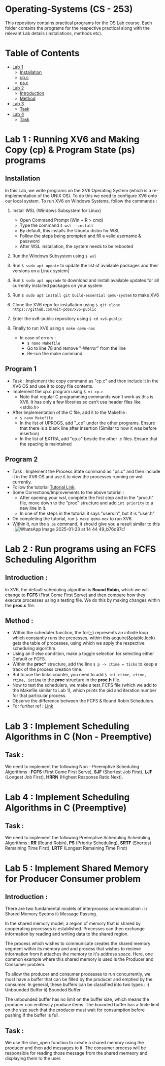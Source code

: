 # Operating-Systems (CS - 253)<br>
This repository contains practical programs for the OS Lab course. Each folder contains the programs for the respective practical along with the relevant Lab details (installations, methods etc).

# Table of Contents 
- [Lab 1](https://github.com/hydro-7/Operating-Systems/blob/main/README.md#lab-1--running-xv6-and-making-copy-cp--program-state-ps-programs)
  - [Installation](https://github.com/hydro-7/Operating-Systems/blob/main/README.md#installation)
  - [cp.c](https://github.com/hydro-7/Operating-Systems/blob/main/README.md#program-1)
  - [ps.c]()
- [Lab 2](https://github.com/hydro-7/Operating-Systems?tab=readme-ov-file#lab-2--run-programs-using-an-fcfs-scheduling-algorithm)
  - [Introduction](https://github.com/hydro-7/Operating-Systems?tab=readme-ov-file#introduction-)
  - [Method](https://github.com/hydro-7/Operating-Systems?tab=readme-ov-file#method-)
- [Lab 3](https://github.com/hydro-7/Operating-Systems/blob/main/README.md#lab-3--implement-scheduling-algorithms-in-c)
  - [Task](https://github.com/hydro-7/Operating-Systems?tab=readme-ov-file#task-)
- [Lab 4](https://github.com/hydro-7/Operating-Systems/blob/main/README.md#lab-4--implement-scheduling-algorithms-in-c-preemptive)
  - [Task](https://github.com/hydro-7/Operating-Systems/blob/main/README.md#task--1)


# Lab 1 : Running XV6 and Making Copy (cp) & Program State (ps) programs

## Installation
In this Lab, we write programs on the XV6 Operating System (which is a re-implementation of the UNIX OS). To do this we need to configure XV6 onto our local system. To run XV6 on Windows Systems, follow the commands :
  1) Install WSL (Windows Subsystem for Linux)
      - Open Command Prompt (Win + R > cmd)
      - Type the command ```$ wsl --install```
      - By default, this installs the Ubuntu distro for WSL
      - Follow the steps being prompted and fill a valid username & password
      - After WSL installation, the system needs to be rebooted
        
  2) Run the Windows Subsystem using ```$ wsl```

  3) Run ```$ sudo apt update``` to update the list of available packages and their versions on a Linux system|

  4) Run ```$ sudo apt upgrade``` to download and install available updates for all currently installed packages on your system

  5) Run ```$ sudo apt install git build-essential qemu-system``` to make XV6

  6) Clone the XV6 repo for installation using ```$ git clone https://github.com/mit-pdos/xv6-public```

  7) Enter the xv6-public repository using ```$ cd xv6-public```

  8) Finally to run XV6 using ```$ make qemu-nox```
     - In case of errors :
       - ```$ nano Makefile```
       - Go to line 78 and remove "-Werror" from the line
       - Re-run the make command

## Program 1
- Task : Implement the copy command as "cp.c" and then include it in the XV6 OS and use it to copy file contents.
- Implement the cp.c program using ```$ vi cp.c```
  - Note that regular C programming commands won't work as this is XV6. It has only a few libraries so can't use header files like <stdio.h>
- After implementation of the C file, add it to the Makefile :
  - ```$ nano Makefile```
  - In the list of UPROGS, add "_cp\" under the other programs. Ensure that there is a blank line after insertion (Similar to how it was before insertion)
  - In the list of EXTRA, add "cp.c" beside the other .c files. Ensure that the spacing is maintained

 ## Program 2
- Task : Implement the Process State command as "ps.c" and then include it in the XV6 OS and use it to view the processes running on wsl currently.
- Follow the tutorial [Tutorial Link](https://medium.com/@harshalshree03/xv6-implementing-ps-nice-system-calls-and-priority-scheduling-b12fa10494e4).
- Some Corrections/Improvements to the above tutorial :
  - After opening your wsl, complete the first step and in the "proc.h" file, move down to the "proc" structure and add ```int priority``` to a new line in it.
  - In one of the steps in the tutorial it says "users.h", but it is "user.h"
- On completing the tutorial, run ```$ make qemu-nox``` to run XV6.
- Within it, run the ```$ ps``` command, it should give you a result similar to this :
  ![WhatsApp Image 2025-01-23 at 14 44 49_b76d97c1](https://github.com/user-attachments/assets/884c86c6-56ac-479f-bac9-3203ba23ce38)



# Lab 2 : Run programs using an FCFS Scheduling Algorithm 

## Introduction :
In XV6, the default scheduling algorithm is **Round Robin**, which we will change to **FCFS** (First Come First Serve) and then compare how they execute processes using a testing file. We do this by making changes within the **proc.c** file.

## Method :
- Within the scheduler function, the for(;;) represents an infinite loop which constantly runs the prcoesses, within this acquire(&ptable.lock) gets the table of processes, using which we apply the respective scheduling algorithm.
- Using an if else condition, make a toggle selection for selecting either Default or FCFS.
- Within the **proc\*** structure, add the line ```$ p -> ctime = ticks``` to keep a track of the process creation time.
- But to use the ticks counter, you need to add ```$ int ctime, etime, rtime, iotime``` to the **proc** structure in the **proc.h** file.
- Now to test the schedulers, we make a test_FCFS file (which we add to the Makefile similar to Lab 1), which prints the pid and iteration number for that particular process.
- Observe the difference between the FCFS & Round Robin Schedulers.
- For further ref : [Link](https://github.com/Akshat-Goyal/Customized-xv6-OS/blob/master/xv6/proc.c)


# Lab 3 : Implement Scheduling Algorithms in C (Non - Preemptive)

## Task : 
We need to implement the following Non - Preemptive Scheduling Algorithms : **FCFS** (First Come First Serve), **SJF** (Shortest Job First), **LJF** (Longest Job First), **HRRN** (Highest Response Ratio Next).

# Lab 4 : Implement Scheduling Algorithms in C (Preemptive)

## Task : 
We need to implement the following Preemptive Scheduling Scheduling Algorithms : **RR** (Round Robin), **PS** (Priority Scheduling), **SRTF** (Shortest Remaining Time First), **LRTF** (Longest Remaining Time First)

# Lab 5 : Implement Shared Memory for Producer Consumer problem 

## Introduction : 
There are two fundamental models of interprocess communication : i) Shared Memory Syetms ii) Message Passing. 

In the shared memory model, a region of memory that is shared by cooperating processes is established. Processes can then exchange information by reading and writing data to the shared region.

The process which wishes to communicate creates the shared memory segment within its memory and and process that wishes to recieve information from it attaches the memory to it's address space. Here, one common example where this shared memory is used is the Producer and Consumer problem. 

To allow the producer and consumer processes to run concurrently, we must have a buffer that can be filled by the producer and emptied by the consumer. In general, these buffers can be classified into two types : i) Unbounded Buffer ii) Bounded Buffer

The unbounded buffer has no limit on the buffer size, which means the producer can endlessly produce items. The bounded buffer has a finite limit on the size such that the producer must wait for consumption before pushing if the buffer is full.

## Task : 
We use the shm_open function to create a shared memory using the producer and then add messages to it. The consumer process will be responsible for reading those message from the shared memeory and displaying them to the user.
